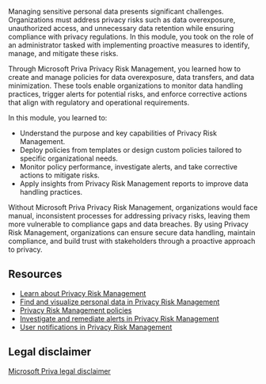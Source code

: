Managing sensitive personal data presents significant challenges. Organizations must address privacy risks such as data overexposure, unauthorized access, and unnecessary data retention while ensuring compliance with privacy regulations. In this module, you took on the role of an administrator tasked with implementing proactive measures to identify, manage, and mitigate these risks.

Through Microsoft Priva Privacy Risk Management, you learned how to create and manage policies for data overexposure, data transfers, and data minimization. These tools enable organizations to monitor data handling practices, trigger alerts for potential risks, and enforce corrective actions that align with regulatory and operational requirements.

In this module, you learned to:

- Understand the purpose and key capabilities of Privacy Risk Management.
- Deploy policies from templates or design custom policies tailored to specific organizational needs.
- Monitor policy performance, investigate alerts, and take corrective actions to mitigate risks.
- Apply insights from Privacy Risk Management reports to improve data handling practices.

Without Microsoft Priva Privacy Risk Management, organizations would face manual, inconsistent processes for addressing privacy risks, leaving them more vulnerable to compliance gaps and data breaches. By using Privacy Risk Management, organizations can ensure secure data handling, maintain compliance, and build trust with stakeholders through a proactive approach to privacy.

## Resources

- [Learn about Privacy Risk Management](/privacy/priva/risk-management?azure-portal=true)
- [Find and visualize personal data in Privacy Risk Management](/privacy/priva/priva-data-profile?azure-portal=true)
- [Privacy Risk Management policies](/privacy/priva/risk-management-policies?azure-portal=true)
- [Investigate and remediate alerts in Privacy Risk Management](/privacy/priva/risk-management-alerts?azure-portal=true)
- [User notifications in Privacy Risk Management](/privacy/priva/risk-management-notifications?azure-portal=true)

## Legal disclaimer

[Microsoft Priva legal disclaimer](/privacy/priva/priva-disclaimer?azure-portal=true)

